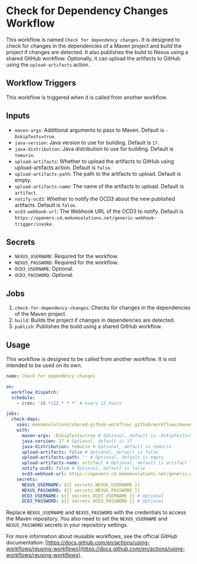 # Check for Dependency Changes Workflow

This workflow is named `Check for dependency changes`. It is designed to check for changes in the dependencies of a Maven project and build the project if changes are detected. It also publishes the build to Nexus using a shared GitHub workflow. Optionally, it can upload the artifacts to GitHub using the `upload-artifacts` action.

## Workflow Triggers

This workflow is triggered when it is called from another workflow.

## Inputs

- `maven-args`: Additional arguments to pass to Maven. Default is `-DskipTests=true`.
- `java-version`: Java version to use for building. Default is `17`.
- `java-distribution`: Java distribution to use for building. Default is `temurin`.
- `upload-artifacts`: Whether to upload the artifacts to GitHub using upload-artifacts action. Default is `false`.
- `upload-artifacts-path`: The path to the artifacts to upload. Default is empty.
- `upload-artifacts-name`: The name of the artifacts to upload. Default is `artifact`.
- `notify-ocd3`: Whether to notify the OCD3 about the new published artifacts. Default is `false`.
- `ocd3-webhook-url`: The Webhook URL of the OCD3 to notify. Default is `https://openmrs-cd.mekomsolutions.net/generic-webhook-trigger/invoke`.

## Secrets

- `NEXUS_USERNAME`: Required for the workflow.
- `NEXUS_PASSWORD`: Required for the workflow.
- `OCD3_USERNAME`: Optional.
- `OCD3_PASSWORD`: Optional.

## Jobs

1. `check-for-dependency-changes`: Checks for changes in the dependencies of the Maven project.
2. `build`: Builds the project if changes in dependencies are detected.
3. `publish`: Publishes the build using a shared GitHub workflow.

## Usage

This workflow is designed to be called from another workflow. It is not intended to be used on its own.

```yaml
name: Check for dependency changes

on:
  workflow_dispatch:
  schedule:
    - cron: '10 */12 * * *' # every 12 hours

jobs:
  check-deps:
    uses: mekomsolutions/shared-github-workflow/.github/workflows/maven-check-deps-build-publish.yml@main
    with:
      maven-args: -DskipTests=true # Optional, default is -DskipTests=true
      java-version: 17 # Optional, default is 17
      java-distribution: temurin # Optional, default is temurin
      upload-artifacts: false # Optional, default is false
      upload-artifacts-path: '' # Optional, default is empty
      upload-artifacts-name: artifact # Optional, default is artifact
      notify-ocd3: false # Optional, default is false
      ocd3-webhook-url: https://openmrs-cd.mekomsolutions.net/generic-webhook-trigger/invoke # Optional
    secrets:
      NEXUS_USERNAME: ${{ secrets.NEXUS_USERNAME }}
      NEXUS_PASSWORD: ${{ secrets.NEXUS_PASSWORD }}
      OCD3_USERNAME: ${{ secrets.OCD3_USERNAME }} # Optional
      OCD3_PASSWORD: ${{ secrets.OCD3_PASSWORD }} # Optional
```

Replace `NEXUS_USERNAME` and `NEXUS_PASSWORD` with the credentials to access the Maven repository. You also need to set the `NEXUS_USERNAME` and `NEXUS_PASSWORD` secrets in your repository settings.

For more information about reusable workflows, see the official GitHub documentation: [https://docs.github.com/en/actions/using-workflows/reusing-workflows](https://docs.github.com/en/actions/using-workflows/reusing-workflows).
